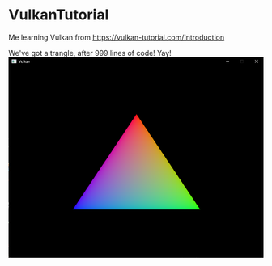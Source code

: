 # VulkanTutorial

Me learning Vulkan from https://vulkan-tutorial.com/Introduction

We've got a trangle, after 999 lines of code! Yay!
![triangle](./Assets/triangle.png)

